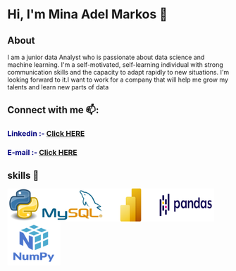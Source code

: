 # **Hi, I'm Mina Adel Markos 👋**

## About 


I am a junior data Analyst who is 
passionate about data science and 
machine learning. I'm a 
self-motivated, self-learning 
individual with strong 
communication skills and the 
capacity to adapt rapidly to new 
situations. I'm looking forward to 
it.I want to work for a company 
that will help me grow my talents 
and learn new parts of data 

## Connect with me 📫:

<h3><b><span style="color:navy">Linkedin :- </span><a href='https://www.linkedin.com/in/mina-markos-343b8b171/'><b>Click HERE</b></a> </b></h3>  

<h3><b><span style="color:navy">E-mail :- </span><a href='mina.markos6565@gmail.com'><b>Click HERE</b></a> </b></h3>  



## skills 👀

<center>
<img align="left" width="75" height="75" src="Python.svg.png">
<img align="left" width="145" height="75" src="mysql.jpeg">
<img align="left" width="120" height="75" src="powerpi.png">
<img align="left" width="130" height="75" src="pandas.png">
<img align="left" width="120" height="100" src="numpy.png">

</center>


 
 
